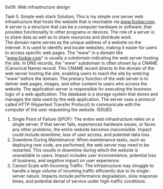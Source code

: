 0x09. Web infrastructure design

Task 0. Simple web stack
	Solution;
		This is my simple one server web infrastructure that hosts the website that is reachable via www.foobar.com. 
A server is a structure that can be a computer hardware or software, that provides functionality to other programs or devices. The role of a server is to share data as well as to share resources and distribute work.  
The domain name serves as the unique address of a website on the internet. It is used to identify and locate websites, making it easier for users to access specific web pages. 
The "www" in a domain like "www.foobar.com" is usually a subdomain indicating the web server hosting the site. In DNS records, the "www" subdomain is often shown by a CNAME (Canonical Name) record. This CNAME record directs to the domain of the web server hosting the site, enabling users to reach the site by entering "www" before the domain. 
The primary function of the web server is to deliver web pages, images, and other content to users who access the website.  The application server is responsible for executing the business logic of a web application. The database is a storage system that stores and manages the data used by the web application. 
The server uses a protocol called HTTP (Hypertext Transfer Protocol) to communicate with the computer of the user requesting the website.
ISSUES
1.	Single Point of Failure (SPOF): The entire web infrastructure relies on a single server. If that server fails, experiences hardware issues, or faces any other problems, the entire website becomes inaccessible. Impact could include downtime, loss of user access, and potential data loss.
2.	Downtime During Maintenance: When maintenance tasks, such as deploying new code, are performed, the web server may need to be restarted. This results in downtime during which the website is unavailable to users. Impact includes user inconvenience, potential loss of business, and negative impact on user experience.
3.	Cannot Scale with Incoming Traffic: The infrastructure may struggle to handle a large volume of incoming traffic efficiently due to its single-server nature. Impacts include performance degradation, slow response times, and potential denial of service under high-traffic conditions.

